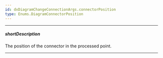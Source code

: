 ```yaml
---
id: dxDiagramChangeConnectionArgs.connectorPosition
type: Enums.DiagramConnectorPosition
---
```

---
##### shortDescription
The position of the connector in the processed point.

---
